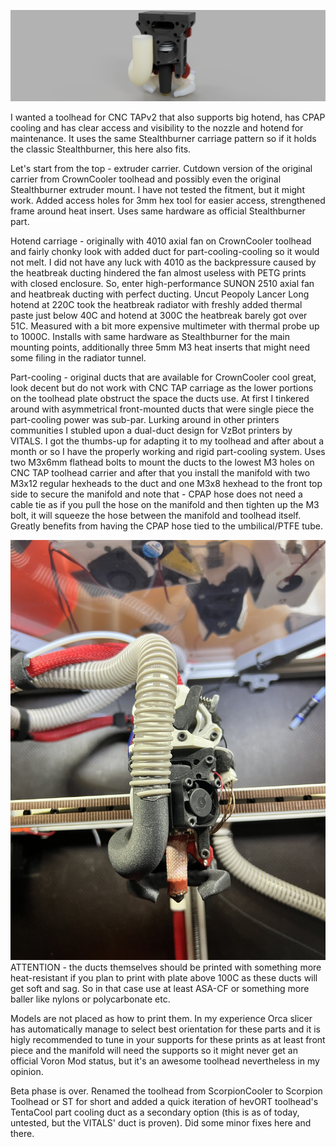![alt text](https://github.com/minilogique/Scorpion-Toolhead-ST/blob/main/images/96e792df-60c6-4dc4-90b6-255d4008f3e2.PNG)


I wanted a toolhead for CNC TAPv2 that also supports big hotend, has CPAP cooling and has clear access and visibility to the nozzle and hotend for maintenance. It uses the same Stealthburner carriage pattern so if it holds the classic Stealthburner, this here also fits.

Let's start from the top - extruder carrier. Cutdown version of the original carrier from CrownCooler toolhead and possibly even the original Stealthburner extruder mount. I have not tested the fitment, but it might work. Added access holes for 3mm hex tool for easier access, strengthened frame around heat insert. Uses same hardware as official Stealthburner part.

Hotend carriage - originally with 4010 axial fan on CrownCooler toolhead and fairly chonky look with added duct for part-cooling-cooling so it would not melt. I did not have any luck with 4010 as the backpressure caused by the heatbreak ducting hindered the fan almost useless with PETG prints with closed enclosure. So, enter high-performance SUNON 2510 axial fan and heatbreak ducting with perfect ducting. Uncut Peopoly Lancer Long hotend at 220C took the heatbreak radiator with freshly added thermal paste just below 40C and hotend at 300C the heatbreak barely got over 51C. Measured with a bit more expensive multimeter with thermal probe up to 1000C. Installs with same hardware as Stealthburner for the main mounting points, additionally three 5mm M3 heat inserts that might need some filing in the radiator tunnel.

Part-cooling - original ducts that are available for CrownCooler cool great, look decent but do not work with CNC TAP carriage as the lower portions on the toolhead plate obstruct the space the ducts use. At first I tinkered around with asymmetrical front-mounted ducts that were single piece the part-cooling power was sub-par. Lurking around in other printers communities I stubled upon a dual-duct design for VzBot printers by VITALS. I got the thumbs-up for adapting it to my toolhead and after about a month or so I have the properly working and rigid part-cooling system. Uses two M3x6mm flathead bolts to mount the ducts to the lowest M3 holes on CNC TAP toolhead carrier and after that you install the manifold with two M3x12 regular hexheads to the duct and one M3x8 hexhead to the front top side to secure the manifold and note that - CPAP hose does not need a cable tie as if you pull the hose on the manifold and then tighten up the M3 bolt, it will squeeze the hose between the manifold and toolhead itself. Greatly benefits from having the CPAP hose tied to the umbilical/PTFE tube.

![alt text](https://github.com/minilogique/Scorpion-Toolhead-ST/blob/main/images/IMG_3835.JPG)
ATTENTION - the ducts themselves should be printed with something more heat-resistant if you plan to print with plate above 100C as these ducts will get soft and sag. So in that case use at least ASA-CF or something more baller like nylons or polycarbonate etc.

Models are not placed as how to print them. In my experience Orca slicer has automatically manage to select best orientation for these parts and it is higly recommended to tune in your supports for these prints as at least front piece and the manifold will need the supports so it might never get an official Voron Mod status, but it's an awesome toolhead nevertheless in my opinion.
 

Beta phase is over. Renamed the toolhead from ScorpionCooler to Scorpion Toolhead or ST for short and added a quick iteration of hevORT toolhead's TentaCool part cooling duct as a secondary option (this is as of today, untested, but the VITALS' duct is proven). Did some minor fixes here and there.
